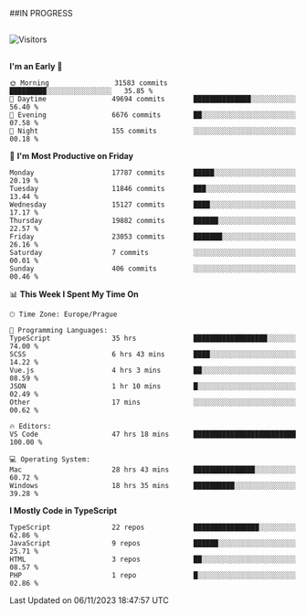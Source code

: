 ##IN PROGRESS
##
![Visitors](https://komarev.com/ghpvc/?username=petrbui&style=for-the-badge&label=Visitors+👀)



##
<!--
[![My GitHub stats](https://github-readme-stats.vercel.app/api?username=petrbui&theme=github_dark)](https://github.com/anuraghazra/github-readme-stats)

[![My wakatime stats](https://github-readme-stats.vercel.app/api/wakatime?username=petrbui&theme=github_dark)](https://github.com/anuraghazra/github-readme-stats)
-->
<!--START_SECTION:waka-->
**I'm an Early 🐤** 

```text
🌞 Morning                31583 commits       █████████░░░░░░░░░░░░░░░░   35.85 % 
🌆 Daytime                49694 commits       ██████████████░░░░░░░░░░░   56.40 % 
🌃 Evening                6676 commits        ██░░░░░░░░░░░░░░░░░░░░░░░   07.58 % 
🌙 Night                  155 commits         ░░░░░░░░░░░░░░░░░░░░░░░░░   00.18 % 
```
📅 **I'm Most Productive on Friday** 

```text
Monday                   17787 commits       █████░░░░░░░░░░░░░░░░░░░░   20.19 % 
Tuesday                  11846 commits       ███░░░░░░░░░░░░░░░░░░░░░░   13.44 % 
Wednesday                15127 commits       ████░░░░░░░░░░░░░░░░░░░░░   17.17 % 
Thursday                 19882 commits       ██████░░░░░░░░░░░░░░░░░░░   22.57 % 
Friday                   23053 commits       ███████░░░░░░░░░░░░░░░░░░   26.16 % 
Saturday                 7 commits           ░░░░░░░░░░░░░░░░░░░░░░░░░   00.01 % 
Sunday                   406 commits         ░░░░░░░░░░░░░░░░░░░░░░░░░   00.46 % 
```


📊 **This Week I Spent My Time On** 

```text
🕑︎ Time Zone: Europe/Prague

💬 Programming Languages: 
TypeScript               35 hrs              ██████████████████░░░░░░░   74.00 % 
SCSS                     6 hrs 43 mins       ████░░░░░░░░░░░░░░░░░░░░░   14.22 % 
Vue.js                   4 hrs 3 mins        ██░░░░░░░░░░░░░░░░░░░░░░░   08.59 % 
JSON                     1 hr 10 mins        █░░░░░░░░░░░░░░░░░░░░░░░░   02.49 % 
Other                    17 mins             ░░░░░░░░░░░░░░░░░░░░░░░░░   00.62 % 

🔥 Editors: 
VS Code                  47 hrs 18 mins      █████████████████████████   100.00 % 

💻 Operating System: 
Mac                      28 hrs 43 mins      ███████████████░░░░░░░░░░   60.72 % 
Windows                  18 hrs 35 mins      ██████████░░░░░░░░░░░░░░░   39.28 % 
```

**I Mostly Code in TypeScript** 

```text
TypeScript               22 repos            ████████████████░░░░░░░░░   62.86 % 
JavaScript               9 repos             ██████░░░░░░░░░░░░░░░░░░░   25.71 % 
HTML                     3 repos             ██░░░░░░░░░░░░░░░░░░░░░░░   08.57 % 
PHP                      1 repo              █░░░░░░░░░░░░░░░░░░░░░░░░   02.86 % 
```




 Last Updated on 06/11/2023 18:47:57 UTC
<!--END_SECTION:waka-->
